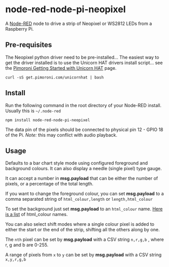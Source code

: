 node-red-node-pi-neopixel
=========================

A <a href="http://nodered.org" target="_new">Node-RED</a> node to drive a strip
of Neopixel or WS2812 LEDs from a Raspberry Pi.

Pre-requisites
--------------

The Neopixel python driver need to be pre-installed... The easiest way to get
the driver installed is to use the Unicorn HAT drivers install script... see the
<a href="http://learn.pimoroni.com/tutorial/unicorn-hat/getting-started-with-unicorn-hat" target="_new">
Pimoroni Getting Started with Unicorn HAT</a> page.

    curl -sS get.pimoroni.com/unicornhat | bash

Install
-------

Run the following command in the root directory of your Node-RED install.
Usually this is `~/.node-red`

    npm install node-red-node-pi-neopixel

The data pin of the pixels should be connected to physical pin 12 - GPIO 18 of the Pi.
*Note:* this may conflict with audio playback.

Usage
-----

Defaults to a bar chart style mode using configured foreground and background colours.
It can also display a needle (single pixel) type gauge.

It can accept a number in **msg.payload** that can be either the number of pixels,
or a percentage of the total length.

If you want to change the foreground colour, you can set **msg.payload** to a
comma separated string of `html_colour,length` or `length,html_colour`

To set the background just set **msg.payload** to an `html_colour` name.
<a href="http://html-color-codes.info/color-names/" target="_top">Here
is a list</a> of html_colour names.

You can also select shift modes where a single colour pixel is added to either
the start or the end of the strip, shifting all the others along by one.

The `nth` pixel can be set by **msg.payload** with a CSV string `n,r,g,b` ,
where r, g and b are 0-255.

A range of pixels from `x` to `y` can be set by **msg.payload**
with a CSV string `x,y,r,g,b`
